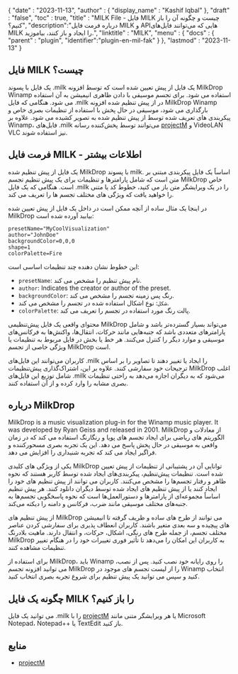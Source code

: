 {
  "date" : "2023-11-13",
  "author" : {
    "display_name" : "Kashif Iqbal"
},
  "draft" : "false",
  "toc" : true,
  "title" : "MILK File - فایل MILK چیست و چگونه آن را باز کنیم؟",
  "description":"درباره فرمت فایل MILK و APIهایی که می‌توانند فایل‌های MILK را ایجاد و باز کنند، بیاموزید.",
  "linktitle" : "MILK",
  "menu" : {
    "docs" : {
      "parent" : "plugin",
      "identifier":"plugin-en-mil-fak"
}
},
  "lastmod" : "2023-11-13"
}

## فایل MILK چیست؟

یک فایل با پسوند .milk یک فایل از پیش تعیین شده است که توسط افزونه MilkDrop Winamp استفاده می شود. برای تجسم موسیقی با دادن ظاهری انیمیشن به آن استفاده می شود. هنگامی که فایل .milk در از پیش تنظیم شده افزونه MilkDrop Winamp بارگذاری می شود، موسیقی در حال پخش با استفاده از تنظیمات بصری خاص و پیکربندی های تعریف شده توسط از پیش تنظیم شده به تصویر کشیده می شود. علاوه بر Winamp، فایل‌های .milk می‌توانند توسط پخش‌کننده رسانه [projectM](https://github.com/projectM-visualizer/projectm) و VideoLAN VLC نیز استفاده شوند.


## فرمت فایل MILK - اطلاعات بیشتر

یک فایل از پیش تنظیم شده MilkDrop با پسوند milk. اساساً یک فایل پیکربندی مبتنی بر متن است که شامل پارامترها و تنظیمات برای یک پیش تنظیم تجسم MilkDrop خاص است. هنگامی که یک فایل .milk را در یک ویرایشگر متن باز می کنید، خطوط کد یا متنی را خواهید یافت که ویژگی های مختلف تجسم ها را تعریف می کند.

در اینجا یک مثال ساده از آنچه ممکن است در داخل یک فایل از پیش تعیین شده MilkDrop بیابید آورده شده است:

```plaintext
presetName="MyCoolVisualization"
author="JohnDoe"
backgroundColor=0,0,0
shape=1
colorPalette=Fire
```

این خطوط نشان دهنده چند تنظیمات اساسی است:

- `presetName`: نام پیش تنظیم را مشخص می کند.
- `author`: Indicates the creator or author of the preset.
- `backgroundColor`: رنگ پس زمینه تجسم را مشخص می کند.
- `شکل`: نوع اشکال استفاده شده در تجسم را مشخص می کند.
- `colorPalette`: پالت رنگ مورد استفاده در تجسم را تعریف می کند.

محتوای واقعی یک فایل پیش‌تنظیمی MilkDrop می‌تواند بسیار گسترده‌تر باشد و شامل پارامترهای متعددی باشد که جنبه‌هایی مانند حرکات، انتقال‌ها، واکنش‌ها به فرکانس‌های موسیقی و موارد دیگر را کنترل می‌کنند. هر خط یا بخش در فایل مربوط به تنظیمات یا ویژگی خاصی از تجسم MilkDrop است.

کاربران می‌توانند این فایل‌های .milk را ایجاد یا تغییر دهند تا تصاویر را بر اساس ترجیحات خود سفارشی کنند. علاوه بر این، اشتراک‌گذاری پیش‌تنظیمات MilkDrop اغلب شامل توزیع این فایل‌های .milk می‌شود که به دیگران اجازه می‌دهد به راحتی تنظیمات بصری مشابه را وارد کرده و از آن استفاده کنند.

## درباره MilkDrop

MilkDrop is a music visualization plug-in for the Winamp music player. It was developed by Ryan Geiss and released in 2001. MilkDrop از معادلات و الگوریتم های ریاضی برای ایجاد تجسم های پویا و رنگارنگ استفاده می کند که در زمان واقعی به موسیقی در حال پخش پاسخ می دهد. این یک تجربه بصری مسحورکننده و فراگیر ایجاد می کند که تجربه شنیداری را افزایش می دهد.

یکی از ویژگی های کلیدی MilkDrop توانایی آن در پشتیبانی از تنظیمات از پیش تعیین شده است. تنظیمات پیش‌تنظیم، پیکربندی‌های ایجاد شده توسط کاربر هستند که نحوه ظاهر و رفتار تجسم‌ها را مشخص می‌کنند. کاربران می توانند از پیش تنظیم های خود را ایجاد کنند یا از پیش تنظیم های ایجاد شده توسط دیگران دانلود کنند. هر پیش تنظیم اساساً مجموعه‌ای از پارامترها و دستورالعمل‌ها است که نحوه پاسخگویی تجسم‌ها به جنبه‌های مختلف موسیقی مانند ضرب، فرکانس و دامنه را دیکته می‌کند.

از پیش تنظیم های MilkDrop می توانند از طرح های ساده و ظریف گرفته تا انیمیشن های پیچیده و سه بعدی متغیر باشند. کاربران انعطاف پذیری برای سفارشی کردن عناصر مختلف تجسم، از جمله طرح های رنگی، اشکال، حرکات، و انتقال دارند. ماهیت بلادرنگ MilkDrop به کاربران این امکان را می‌دهد تا تأثیر فوری تغییرات خود را در هنگام تغییر تنظیمات مشاهده کنند.

برای استفاده از MilkDrop، باید Winamp را روی رایانه خود نصب کنید. پس از نصب، می توانید افزونه تجسم MilkDrop را از لیست تجسم های موجود در Winamp انتخاب کنید و سپس می توانید یک پیش تنظیم برای شروع تجربه بصری انتخاب کنید.

## چگونه یک فایل MILK را باز کنیم؟

می توانید یک فایل .milk را با [projectM](https://github.com/projectM-visualizer/projectm) یا هر ویرایشگر متنی مانند Microsoft Notepad، Notepad++ یا TextEdit باز کنید.

## منابع

 * [projectM](https://github.com/projectM-visualizer/projectm)

